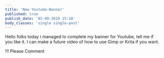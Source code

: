 ```yaml
---
title: 'New Youtube-Banner'
published: true
publish_date: '02-09-2019 15:18'
body_classes: 'single single-post'
---
```


Hello folks today i managed to complete my banner for Youtube,
tell me if you like it.
I can make a future video of how to use Gimp or Krita if you want.

!!! Please Comment